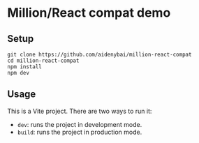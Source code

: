 # Million/React compat demo

## Setup

```
git clone https://github.com/aidenybai/million-react-compat
cd million-react-compat
npm install
npm dev
```

## Usage

This is a Vite project. There are two ways to run it:

- `dev`: runs the project in development mode.
- `build`: runs the project in production mode.

